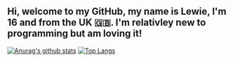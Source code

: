 Hi, welcome to my GitHub, my name is Lewie, I'm 16 and from the UK 🇬🇧.
I'm relativley new to programming but am loving it!
---
[![Anurag's github stats](https://github-readme-stats.vercel.app/api?username=boogalewie)](https://github.com/boogalewie)
[![Top Langs](https://github-readme-stats.vercel.app/api/top-langs/?username=boogalewie&layout=compact)](https://github.com/boogalewie)
